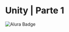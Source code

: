 # Unity | Parte 1

![Alura Badge](https://github.com/Humba01/learning-notecode/assets/59739253/8ea6b9c9-98f7-452d-87d6-6ddf97ae2bad)